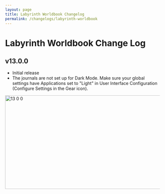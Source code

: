 ```yaml
---
layout: page
title: Labyrinth Worldbook Changelog
permalink: /changelogs/labyrinth-worldbook
---
```


# Labyrinth Worldbook Change Log

## v13.0.0
- Initial release
- The journals are not set up for Dark Mode.  Make sure your global settings have Applications set to "Light" in User Interface Configuration (Configure Settings in the Gear icon).

<img width="537" height="305" alt="13 0 0" src="https://github.com/user-attachments/assets/46145c51-6636-4d0c-aa90-876b75d3328c" />
